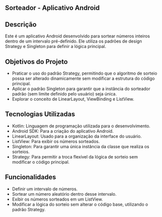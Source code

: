 ## Sorteador - Aplicativo Android

## Descrição
Este é um aplicativo Android desenvolvido para sortear números inteiros dentro de um intervalo pré-definido. 
Ele utiliza os padrões de design Strategy e Singleton para definir a lógica principal.

## Objetivos do Projeto
- Praticar o uso do padrão Strategy, permitindo que o algoritmo de sorteio possa ser alterado dinamicamente sem modificar a estrutura do código principal.
- Aplicar o padrão Singleton para garantir que a instância do sorteador padrão (sem limite definido pelo usuário) seja única.
- Explorar o conceito de LinearLayout, ViewBinding e ListView.

## Tecnologias Utilizadas
- Kotlin: Linguagem de programação utilizada para o desenvolvimento.
- Android SDK: Para a criação do aplicativo Android.
- LinearLayout: Usado para a organização da interface do usuário.
- ListView: Para exibir os números sorteados.
- Singleton: Para garantir uma única instância da classe que realiza os sorteios.
- Strategy: Para permitir a troca flexível da lógica de sorteio sem modificar o código principal.

## Funcionalidades
- Definir um intervalo de números.
- Sortear um número aleatório dentro desse intervalo.
- Exibir os números sorteados em um ListView.
- Modificar a lógica do sorteio sem alterar o código base, utilizando o padrão Strategy.
